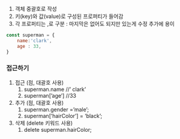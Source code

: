1. 객체 중괄호로 작성
2. 키(key)와 값(value)로 구성된 프로퍼티가 들어감
3. 각 프로퍼티는 ,로 구분 : 마지막은 없어도 되지만 있는게 수정 추가에 용이

```jsx
const superman = {
	name:'clark',
	age : 33,
}
```

### 접근하기

1. 접근 (점, 대괄호 사용)
    1. superman.name //’ clark’
    2. superman[’age’] //33
2. 추가 (점, 대괄호 사용)
    1. superman.gender =’male’;
    2. superman[’hairColor’] = ‘black’;
3. 삭제 (delete 키워드 사용)
    1. delete superman.hairColor;